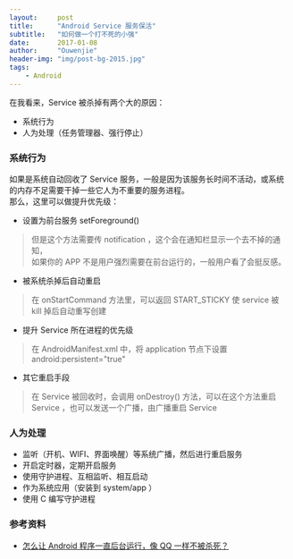 ```yaml
---
layout:     post
title:      "Android Service 服务保活"
subtitle:   "如何做一个打不死的小强"
date:       2017-01-08
author:     "Ouwenjie"
header-img: "img/post-bg-2015.jpg"
tags:
    - Android
---
```


在我看来，Service 被杀掉有两个大的原因：  
- 系统行为    
- 人为处理（任务管理器、强行停止）  

### 系统行为   
如果是系统自动回收了 Service 服务，一般是因为该服务长时间不活动，或系统的内存不足需要干掉一些它人为不重要的服务进程。  
那么，这里可以做提升优先级：  
- 设置为前台服务  setForeground()   

> 但是这个方法需要传 notification ，这个会在通知栏显示一个去不掉的通知，  
> 如果你的 APP 不是用户强烈需要在前台运行的，一般用户看了会挺反感。  

- 被系统杀掉后自动重启   

> 在 onStartCommand 方法里，可以返回 START_STICKY 使 service 被 kill 掉后自动重写创建   

- 提升 Service 所在进程的优先级  

> 在 AndroidManifest.xml 中，将 application 节点下设置 android:persistent="true"   

- 其它重启手段  

> 在 Service 被回收时，会调用 onDestroy() 方法，可以在这个方法重启 Service ，也可以发送一个广播，由广播重启 Service   

### 人为处理   
- 监听（开机、WIFI、界面唤醒）等系统广播，然后进行重启服务   
- 开启定时器，定期开启服务   
- 使用守护进程、互相监听、相互启动   
- 作为系统应用（安装到 system/app ）
- 使用 C 编写守护进程


### 参考资料  
- [怎么让 Android 程序一直后台运行，像 QQ 一样不被杀死？](https://www.zhihu.com/question/29826231)   



